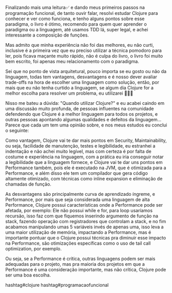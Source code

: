 Finalizando mais uma leitura✅ e dando meus primeiros passos na programação funcional, de tanto ouvir falar, resolvi estudar Clojure para conhecer e ver como funciona, e tenho alguns pontos sobre esse paradigma, o livro é ótimo, recomendo para quem quer aprender o paradigma ou a linguagem, até usamos TDD lá, super legal, e achei interessante a composição de funções.

Mas admito que minha experiência não foi das melhores, eu não curti, inclusive é a primeira vez que eu preciso utilizar a técnica pomodoro para ler, pois ficava maçante muito rápido, não é culpa do livro, o livro foi muito bem escrito, foi apenas meu relacionamento com o paradigma.

Sei que no ponto de vista arquitetural, pouco importa se eu gosto ou não da linguagem, todas tem vantagens, desvantagens e é nosso dever avaliar trade-offs na hora de escolher uma linguagem como solução, então, por mais que eu não tenha curtido a linguagem, se algum dia Clojure for a melhor escolha para resolver um problema, eu utilizarei 🤷🏻‍♂️

Nisso me bateu a dúvida: "Quando utilizar Clojure?" e eu acabei caindo em uma discussão muito profunda, de pessoas influentes na comunidade defendendo que Clojure é a melhor linguagem para todos os projetos, e outras pessoas apontando algumas qualidades e defeitos da linguagem... Parece que cada um tem uma opinião sobre, e nos meus estudos eu conclui o seguinte:

Como vantagem, Clojure vai te dar mais pontos em Security, Maintainability, ou seja, facilidade de manutenção, testes e legibilidade, eu estranhei a indentação e não achei muito legível, mas com certeza é por falta de costume e experiência na linguagem, com a prática eu iria conseguir notar a legibilidade que a linguagem fornece, e Clojure vai te dar uns pontos em Performance também, pois ele é executado na JVM, que é otimizada para a Performance, e além disso ele tem um compilador que gera código altamente otimizado, com técnicas como inline expansion e eliminação de chamadas de função.

As desvantagens são principalmente curva de aprendizado íngreme, e Performance, por mais que seja considerada uma linguagem de alta Performance, Clojure possui características onde a Performance pode ser afetada, por exemplo: Ele não possui while e for, para loop usaríamos recursão, isso faz com que fiquemos inserindo argumento de função na stack, fazendo operação com registradores que controlam a stack, e no fim acabamos manipulando umas 5 variáveis invés de apenas uma, isso leva a uma maior utilização de memória, impactando a Performance, mas é importante pontuar que o Clojure possui técnicas pra diminuir esse impacto na Performance, são otimizações específicas como o uso de tail call optimization, por exemplo.

Ou seja, se a Performance é crítica, outras linguagens podem ser mais adequadas para o projeto, mas pra maioria dos projetos em que a Performance é uma consideração importante, mas não crítica, Clojure pode ser uma boa escolha.

hashtag#clojure hashtag#programacaofuncional

